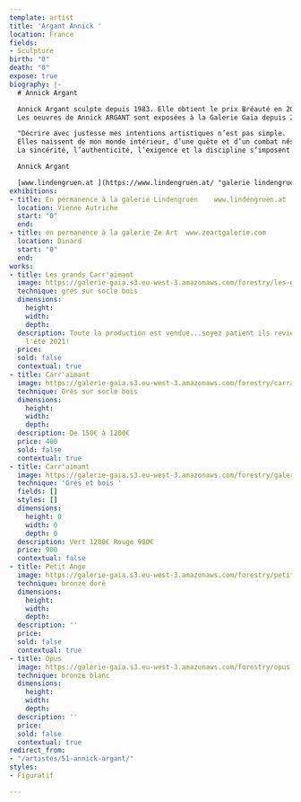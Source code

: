 ```yaml
---
template: artist
title: 'Argant Annick '
location: France
fields:
- Sculpture
birth: "0"
death: "0"
expose: true
biography: |-
  # Annick Argant

  Annick Argant sculpte depuis 1983. Elle obtient le prix Bréauté en 2007 par l'Académie Française des Beaux Arts pour son oeuvre l'Oiseau-enclume.
  Les oeuvres de Annick ARGANT sont exposées à la Galerie Gaïa depuis 2016 et par les galeries Lindengruen à Wien (Autriche) et Ze Art à Dinard.

  "Décrire avec justesse mes intentions artistiques n’est pas simple.
  Elles naissent de mon monde intérieur, d’une quête et d’un combat nés d’un monde qui m’entoure, une nostalgie de l’idéal et des nobles inspirations de l’esprit.
  La sincérité, l’authenticité, l’exigence et la discipline s’imposent dans toutes mes recherches artistiques. Elles me conduisent à cet éclairage, à cette révélation de l’essentiel là ou la simplicité tutoie la complexité, là ou la beauté tutoie la laideur, là ou la douceur tutoie la cruauté pour ensuite offrir à ce monde extérieur un jardin silencieux, sensible et subtil où pousse un équilibre fragile, un besoin vital de l’existence telle que l’espérance, la beauté et l’amour."

  Annick Argant

  [www.lindengruen.at ](https://www.lindengruen.at/ "galerie lindengruen autriche")
exhibitions:
- title: En permanence à la galerie Lindengruen    www.lindengruen.at
  location: Vienne Autriche
  start: "0"
  end: 
- title: en permanence à la galerie Ze Art  www.zeartgalerie.com
  location: Dinard
  start: "0"
  end: 
works:
- title: Les grands Carr'aimant
  image: https://galerie-gaia.s3.eu-west-3.amazonaws.com/forestry/les-grands-carraimants.jpg
  technique: grés sur socle bois
  dimensions:
    height: 
    width: 
    depth: 
  description: Toute la production est vendue...soyez patient ils reviennent pour
    l'été 2021!
  price: 
  sold: false
  contextual: true
- title: Carr'aimant
  image: https://galerie-gaia.s3.eu-west-3.amazonaws.com/forestry/carraiment.jpg
  technique: Grès sur socle bois
  dimensions:
    height: 
    width: 
    depth: 
  description: De 150€ à 1200€
  price: 400
  sold: false
  contextual: true
- title: Carr'aimant
  image: https://galerie-gaia.s3.eu-west-3.amazonaws.com/forestry/galerie-gaia-caraimant-argant.jpg
  technique: 'Grès et bois '
  fields: []
  styles: []
  dimensions:
    height: 0
    width: 0
    depth: 0
  description: Vert 1200€ Rouge 900€
  price: 900
  contextual: false
- title: Petit Ange
  image: https://galerie-gaia.s3.eu-west-3.amazonaws.com/forestry/petit-ange.jpg
  technique: bronze doré
  dimensions:
    height: 
    width: 
    depth: 
  description: ''
  price: 
  sold: false
  contextual: true
- title: Opus
  image: https://galerie-gaia.s3.eu-west-3.amazonaws.com/forestry/opus.jpg
  technique: bronze blanc
  dimensions:
    height: 
    width: 
    depth: 
  description: ''
  price: 
  sold: false
  contextual: true
redirect_from:
- "/artistes/51-annick-argant/"
styles:
- Figuratif

---
```

